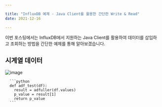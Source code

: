 ```yaml
---

title: "InfluxDB 예제 - Java Client를 활용한 간단한 Write & Read"
date: 2021-12-16

---
```


이번 포스팅에서는 InfluxDB에서 지원하는 Java Client를 활용하여 데이터를 삽입하고 조회하는 방법을 간단한 예제를 통해 알아보겠습니다.


## 시계열 데이터

![image](https://user-images.githubusercontent.com/87160438/142582177-268ea17f-b25c-418b-b9db-dc7bc450e9cd.png)

      ```python
      def adf_test(df):
        result = adfuller(df.values)
        p_value = result[1]
        return p_value
      ```
